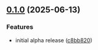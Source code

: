 ## [0.1.0](https://github.com/co-browser/vibe/compare/v0.0.0...v0.1.0) (2025-06-13)

### Features

* initial alpha release ([c8bb820](https://github.com/co-browser/vibe/commit/c8bb8209f73f6a9c72a7d9896c292fe7e991039c))
